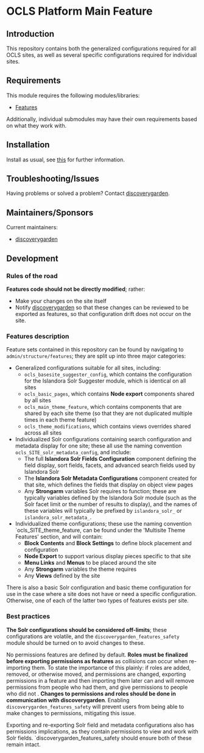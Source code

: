 # OCLS Platform Main Feature

## Introduction

This repository contains both the generalized configurations required for all
OCLS sites, as well as several specific configurations required for individual
sites.

## Requirements

This module requires the following modules/libraries:

* [Features](https://www.drupal.org/project/features)

Additionally, individual submodules may have their own requirements based on
what they work with.

## Installation

Install as usual, see [this](https://drupal.org/documentation/install/modules-themes/modules-7) for further information.

## Troubleshooting/Issues

Having problems or solved a problem? Contact [discoverygarden](http://support.discoverygarden.ca).

## Maintainers/Sponsors

Current maintainers:

* [discoverygarden](http://www.discoverygarden.ca)

## Development

### Rules of the road

**Features code should not be directly modified**; rather:

* Make your changes on the site itself
* Notify [discoverygarden](http://support.discoverygarden.ca) so that these
changes can be reviewed to be exported as features, so that configuration drift
does not occur on the site.

### Features description

Feature sets contained in this repository can be found by navigating to
`admin/structure/features`; they are split up into three major categories:

* Generalized configurations suitable for all sites, including:
  * `ocls_basesite_suggester_config`, which contains the configuration for the
    Islandora Solr Suggester module, which is identical on all sites
  * `ocls_basic_pages`, which contains **Node export** components shared by all
    sites
  * `ocls_main_theme_feature`, which contains components that are shared by each
    site theme (so that they are not duplicated multiple times in each theme
    feature)
  * `ocls_theme_modifications`, which contains views overrides shared across all
    sites
* Individualized Solr configurations containing search configuration and
metadata display for one site; these all use the naming convention
`ocls_SITE_solr_metadata_config`, and include:
  * The full **Islandora Solr Fields Configuration** component defining the
    field display, sort fields, facets, and advanced search fields used by
    Islandora Solr
  * The **Islandora Solr Metadata Configurations** component created for that
    site, which defines the fields that display on object view pages
  * Any **Strongarm** variables Solr requires to function; these are typically
    variables defined by the Islandora Solr module (such as the Solr facet limit
    or the number of results to display), and the names of these variables will
    typically be prefixed by `islandora_solr_` or `islandora_solr_metadata_`.
* Individualized theme configurations; these use the naming convention
`ocls_SITE_theme_feature, can be found under the 'Multisite Theme Features'
section, and will contain:
  * **Block Contents** and **Block Settings** to define block placement and
    configuration
  * **Node Export** to support various display pieces specific to that site
  * **Menu Links** and **Menus** to be placed around the site
  * Any **Strongarm** variables the theme requires
  * Any **Views** defined by the site

There is also a basic Solr configuration and basic theme configuration for use
in the case where a site does not have or need a specific configuration.
Otherwise, one of each of the latter two types of features exists per site.

### Best practices

**The Solr configurations should be considered off-limits**; these
configurations are volatile, and the `discoverygarden_features_safety` module
should be turned on to avoid changes to these.

No permissions features are defined by default. **Roles must be finalized before
exporting permissions as features** as collisions can occur when re-importing
them. To state the importance of this plainly: if roles are added, removed, or
otherwise moved, and permissions are changed, exporting permissions in a feature
and then importing them later can and will remove permissions from people who
had them, and give permissions to people who did not . **Changes to permissions
and roles should be done in communication with discoverygarden**. Enabling
`discoverygarden_features_safety` will prevent users from being able to make
changes to permissions, mitigating this issue.

Exporting and re-exporting Solr field and metadata configurations also has
permissions implications, as they contain permissions to view and work with Solr
fields. `discoverygarden_features_safety should ensure both of these remain
intact.
